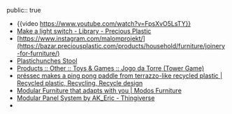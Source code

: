 public:: true

- {{video https://www.youtube.com/watch?v=FpsXvO5LsTY}}
- [Make a light switch - Library - Precious Plastic](https://community.preciousplastic.com/library/make-a-light-switch)
- [https://www.instagram.com/malomprojekt/](https://bazar.preciousplastic.com/products/household/furniture/joinery-for-furniture/)
- [Plastichunches Stool](https://bazar.preciousplastic.com/products/household/furniture/stool/)
- [Products :: Other :: Toys &amp; Games :: Jogo da Torre (Tower Game)](https://bazar.preciousplastic.com/products/other/toys-and-games/jogo-da-torre-tower-game/)
- [préssec makes a ping pong paddle from terrazzo-like recycled plastic | Recycled plastic, Recycling, Recycle design](https://de.pinterest.com/pin/557390891400791566/)
- [Modular Furniture that adapts with you | Modos Furniture](https://modos.io)
- [Modular Panel System by AK_Eric - Thingiverse](https://www.thingiverse.com/thing:1776606)
-